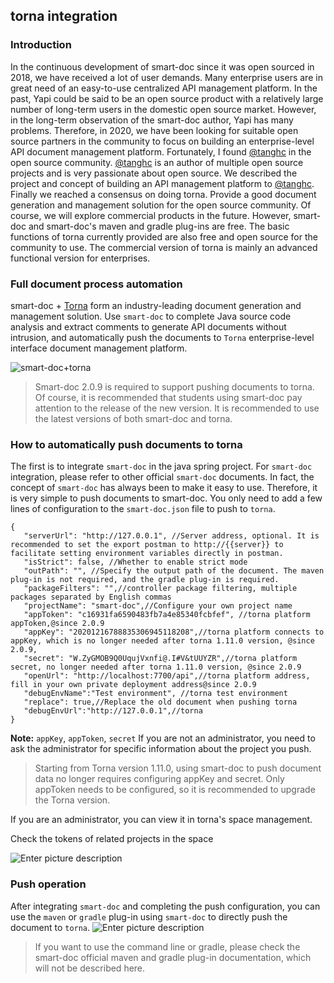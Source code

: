 ## torna integration


### Introduction
In the continuous development of smart-doc since it was open sourced in 2018, we have received a lot of user demands.
Many enterprise users are in great need of an easy-to-use centralized API management platform. In the past, Yapi could be said to be an open source product with a relatively large number of long-term users in the domestic open source market. However, in the long-term observation of the smart-doc author, Yapi has many problems. Therefore, in 2020, we have been looking for suitable open source partners in the community to focus on building an enterprise-level API document management platform. Fortunately, I found [@tanghc](https://gitee.com/durcframework) in the open source community.
[@tanghc](https://gitee.com/durcframework) is an author of multiple open source projects and is very passionate about open source. We described the project and concept of building an API management platform to [@tanghc](https://gitee.com/durcframework). Finally we reached a consensus on doing torna. Provide a good document generation and management solution for the open source community. Of course, we will explore commercial products in the future.
However, smart-doc and smart-doc's maven and gradle plug-ins are free. The basic functions of torna currently provided are also free and open source for the community to use. The commercial version of torna is mainly an advanced functional version for enterprises.

### Full document process automation
smart-doc + [Torna](http://torna.cn) form an industry-leading document generation and management solution. Use `smart-doc` to complete Java source code analysis and extract comments to generate API documents without intrusion, and automatically push the documents to `Torna` enterprise-level interface document management platform.

![smart-doc+torna](https://github.com/smart-doc-group/smart-doc-group.github.io/raw/master/docs/_images/smart-to-torna.png)

>Smart-doc 2.0.9 is required to support pushing documents to torna. Of course, it is recommended that students using smart-doc pay attention to the release of the new version. It is recommended to use the latest versions of both smart-doc and torna.
### How to automatically push documents to torna
The first is to integrate `smart-doc` in the java spring project. For `smart-doc` integration, please refer to other official `smart-doc` documents. In fact, the concept of `smart-doc` has always been to make it easy to use. Therefore, it is very simple to push documents to smart-doc. You only need to add a few lines of configuration to the `smart-doc.json` file to push to `torna`.

```
{
   "serverUrl": "http://127.0.0.1", //Server address, optional. It is recommended to set the export postman to http://{{server}} to facilitate setting environment variables directly in postman.
   "isStrict": false, //Whether to enable strict mode
   "outPath": "", //Specify the output path of the document. The maven plug-in is not required, and the gradle plug-in is required.
   "packageFilters": "",//controller package filtering, multiple packages separated by English commas
   "projectName": "smart-doc",//Configure your own project name
   "appToken": "c16931fa6590483fb7a4e85340fcbfef", //torna platform appToken,@since 2.0.9
   "appKey": "20201216788835306945118208",//torna platform connects to appKey, which is no longer needed after torna 1.11.0 version, @since 2.0.9,
   "secret": "W.ZyGMOB9Q0UqujVxnfi@.I#V&tUUYZR",//torna platform secret, no longer needed after torna 1.11.0 version, @since 2.0.9
   "openUrl": "http://localhost:7700/api",//torna platform address, fill in your own private deployment address@since 2.0.9
   "debugEnvName":"Test environment", //torna test environment
   "replace": true,//Replace the old document when pushing torna
   "debugEnvUrl":"http://127.0.0.1",//torna
}
```

**Note:** `appKey`, `appToken`, `secret` If you are not an administrator, you need to ask the administrator for specific information about the project you push.

> Starting from Torna version 1.11.0, using smart-doc to push document data no longer requires configuring appKey and secret.
Only appToken needs to be configured, so it is recommended to upgrade the Torna version.

If you are an administrator, you can view it in torna's space management.

Check the tokens of related projects in the space

![Enter picture description](https://github.com/smart-doc-group/smart-doc-group.github.io/raw/master/docs/_images/224356_2bc8c3b7_144669.png "Screenshot.png")

### Push operation
After integrating `smart-doc` and completing the push configuration, you can use the `maven` or `gradle` plug-in using `smart-doc` to directly push the document to `torna`.
![Enter picture description](https://github.com/smart-doc-group/smart-doc-group.github.io/raw/master/docs/_images/224947_853e59e3_144669.png "Screenshot.png")
> If you want to use the command line or gradle, please check the smart-doc official maven and gradle plug-in documentation, which will not be described here.